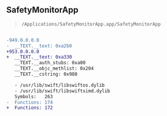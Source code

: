 ## SafetyMonitorApp

> `/Applications/SafetyMonitorApp.app/SafetyMonitorApp`

```diff

-949.0.0.0.0
-  __TEXT.__text: 0xa2b0
+953.0.0.0.0
+  __TEXT.__text: 0xa330
   __TEXT.__auth_stubs: 0xa00
   __TEXT.__objc_methlist: 0x204
   __TEXT.__cstring: 0x980

   - /usr/lib/swift/libswiftos.dylib
   - /usr/lib/swift/libswiftsimd.dylib
   Symbols:   263
-  Functions: 174
+  Functions: 172
 

```
